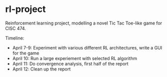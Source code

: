 # rl-project
Reinforcement learning project, modelling a novel Tic Tac Toe-like game for CISC 474.

Timeline:
- April 7-9: Experiment with various different RL architectures, write a GUI for the game
- April 10: Run a large experiement with selected RL algorithm
- April 11: Do convergence analysis, first half of the report
- April 12: Clean up the report
